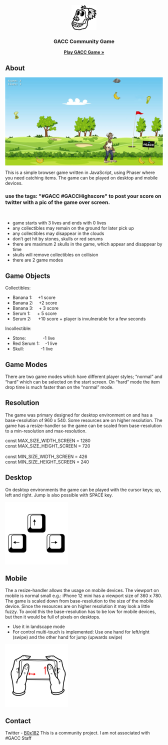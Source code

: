 <div align="center">
  
  <img src="assets/images/skull.png" alt="skull" width="80" height="80">
  
  <h3 align="center">GACC Community Game</h3>
  
  <p align="center">
    <a href="https://b0x182.github.io/GACCgame/"><strong>Play GACC Game »</strong></a>
  </p>
  
</div>


## About 

<img src="assets/images/game_screen_1.jpg" alt="game" align="center">

This is a simple browser game written in JavaScript, using Phaser where you need catching items.
The game can be played on desktop and mobile devices. 
<br>
 <h3> use the tags: "#GACC #GACCHighscore" to post your score on twitter with a pic of the game over screen.</h3>
<br>

* game starts with 3 lives and ends with 0 lives
* any collectibles may remain on the ground for later pick up
* any collectibles may disappear in the clouds
* don’t get hit by stones, skulls or red serums
* there are maximum 2 skulls in the game, which appear and disappear by time
* skulls will remove collectibles on collision
* there are 2 game modes


## Game Objects

Collectibles: 
* Banana 1:&emsp;	        +1 score
* Banana 2:&emsp;  	      +2 score
* Banana 3:&emsp; 	      + 3 score
* Serum 1:&nbsp;&emsp;		+ 5 score
* Serum 2:&nbsp;&emsp; 		+10 score + player is invulnerable for a few seconds

Incollectible:
* Stone:&emsp;&nbsp;&nbsp;&emsp;&emsp;	-1 live
* Red Serum 1:&emsp;            -1 live
* Skull:&emsp;&nbsp;&nbsp;&emsp;&emsp; -1 live

## Game Modes

There are two game modes which have different player styles; “normal” and “hard” which can be selected on the start screen. On “hard” mode the item drop time is much faster than on the “normal” mode.


## Resolution

The game was primary designed for desktop environment on and has a base-resolution of 960 x 540. Some resources are on higher resolution. The game has a resize-handler so the game can be scaled from base-resolution to a min-resolution and max-resolution. 

const MAX_SIZE_WIDTH_SCREEN = 1280<br>
const MAX_SIZE_HEIGHT_SCREEN = 720<br>
<br>
const MIN_SIZE_WIDTH_SCREEN = 426<br>
const MIN_SIZE_HEIGHT_SCREEN = 240<br>


## Desktop

On desktop environments the game can be played with the cursor keys; up, left and right.
Jump is also possible with SPACE key.

<img src="assets/images/action_keys.jpg" alt="skull" width="200" height="200">

## Mobile 

The a resize-handler allows the usage on mobile devices. The viewport on mobile is normal small e.g.: iPhone 12 mini has a viewport size of 360 x 780. The game is scaled down from base-resolution to the size of the mobile device. Since the resources are on higher resolution it may look a little fuzzy. 
To avoid this the base-resolution has to be low for mobile devices, but then it would be full of pixels on desktops. 
 
* Use it in landscape mode
* For control multi-touch is implemented: Use one hand for left/right (swipe) and the other hand for jump (upwards swipe)

<img src="assets/images/mobile_controls.jpg" alt="skull" width="200" height="200">


## Contact

Twitter - [B0x182](https://twitter.com/B0x182) 
This is a community project. I am not associated with #GACC Staff
